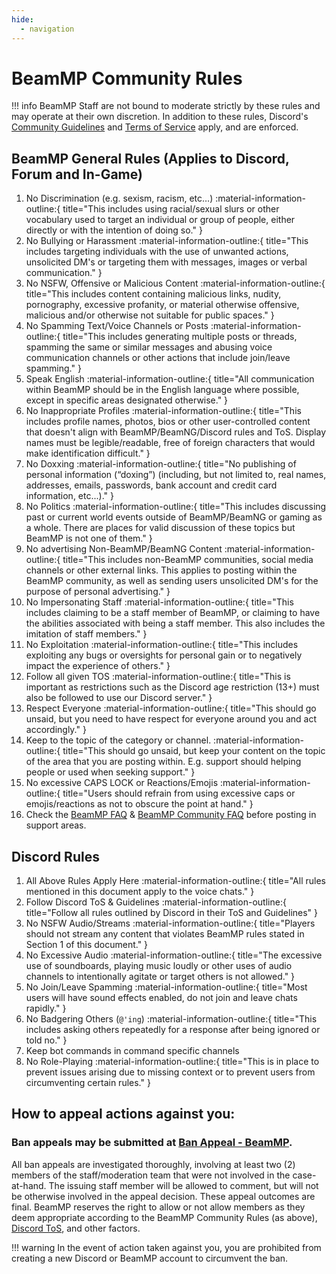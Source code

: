 ```yaml
---
hide:
  - navigation
---
```

# BeamMP Community Rules

!!! info
    BeamMP Staff are not bound to moderate strictly by these rules and may operate at their own discretion. In addition to these rules, Discord's [Community Guidelines](https://discord.com/guidelines/) and [Terms of Service](https://discord.com/terms/) apply, and are enforced.

## BeamMP General Rules (Applies to Discord, Forum and In-Game)

1. No Discrimination (e.g. sexism, racism, etc…) :material-information-outline:{ title="This includes using racial/sexual slurs or other vocabulary used to target an individual or group of people, either directly or with the intention of doing so." }
2. No Bullying or Harassment :material-information-outline:{ title="This includes targeting individuals with the use of unwanted actions, unsolicited DM's or targeting them with messages, images or verbal communication." }
3. No NSFW, Offensive or Malicious Content :material-information-outline:{ title="This includes content containing malicious links, nudity, pornography, excessive profanity, or material otherwise offensive, malicious and/or otherwise not suitable for public spaces." }
4. No Spamming Text/Voice Channels or Posts :material-information-outline:{ title="This includes generating multiple posts or threads, spamming the same or similar messages and abusing voice communication channels or other actions that include join/leave spamming." }
5. Speak English :material-information-outline:{ title="All communication within BeamMP should be in the English language where possible, except in specific areas designated otherwise." }
6. No Inappropriate Profiles :material-information-outline:{ title="This includes profile names, photos, bios or other user-controlled content that doesn't align with BeamMP/BeamNG/Discord rules and ToS.  Display names must be legible/readable, free of foreign characters that would make identification difficult." }
7. No Doxxing :material-information-outline:{ title="No publishing of personal information (“doxing”) (including, but not limited to, real names, addresses, emails, passwords, bank account and credit card information, etc...)." }
8. No Politics :material-information-outline:{ title="This includes discussing past or current world events outside of BeamMP/BeamNG or gaming as a whole. There are places for valid discussion of these topics but BeamMP is not one of them." }
9. No advertising Non-BeamMP/BeamNG Content :material-information-outline:{ title="This includes non-BeamMP communities, social media channels or other external links.  This applies to posting within the BeamMP community, as well as sending users unsolicited DM's for the purpose of personal advertising." }
10. No Impersonating Staff :material-information-outline:{ title="This includes claiming to be a staff member of BeamMP, or claiming to have the abilities associated with being a staff member. This also includes the imitation of staff members." }
11. No Exploitation :material-information-outline:{ title="This includes exploiting any bugs or oversights for personal gain or to negatively impact the experience of others." }
12. Follow all given TOS :material-information-outline:{ title="This is important as restrictions such as the Discord age restriction (13+) must also be followed to use our Discord server." }
13. Respect Everyone :material-information-outline:{ title="This should go unsaid, but you need to have respect for everyone around you and act accordingly." }
14. Keep to the topic of the category or channel. :material-information-outline:{ title="This should go unsaid, but keep your content on the topic of the area that you are posting within. E.g. support should helping people or used when seeking support." }
15. No excessive CAPS LOCK or Reactions/Emojis :material-information-outline:{ title="Users should refrain from using excessive caps or emojis/reactions as not to obscure the point at hand." }
16. Check the [BeamMP FAQ](/support/player-faq/) & [BeamMP Community FAQ](https://forum.beammp.com/c/faq/35) before posting in support areas.

## Discord Rules

1. All Above Rules Apply Here :material-information-outline:{ title="All rules mentioned in this document apply to the voice chats." }
2. Follow Discord ToS & Guidelines :material-information-outline:{ title="Follow all rules outlined by Discord in their ToS and Guidelines" }
3. No NSFW Audio/Streams :material-information-outline:{ title="Players should not stream any content that violates BeamMP rules stated in Section 1 of this document." }
4. No Excessive Audio :material-information-outline:{ title="The excessive use of soundboards, playing music loudly or other uses of audio channels to intentionally agitate or target others is not allowed." }
5. No Join/Leave Spamming :material-information-outline:{ title="Most users will have sound effects enabled, do not join and leave chats rapidly." }
6. No Badgering Others (`@'ing`) :material-information-outline:{ title="This includes asking others repeatedly for a response after being ignored or told no." }
7. Keep bot commands in command specific channels
8. No Role-Playing :material-information-outline:{ title="This is in place to prevent issues arising due to missing context or to prevent users from circumventing certain rules." }

## How to appeal actions against you:

### Ban appeals may be submitted at <a href="https://docs.google.com/forms/d/1MaTPKM-MHQU5lUtxeOKz3C7OoI6Xbu5RX5AJdX-UOz4" class="inline-onebox">Ban Appeal - BeamMP</a>.

All ban appeals are investigated thoroughly, involving at least two (2) members of the staff/moderation team that were not involved in the case-at-hand.  The issuing staff member will be allowed to comment, but will not be otherwise involved in the appeal decision.  These appeal outcomes are final. BeamMP reserves the right to allow or not allow members as they deem appropriate according to the BeamMP Community Rules (as above), [Discord ToS](https://discord.com/terms), and other factors. 

!!! warning
    In the event of action taken against you, you are prohibited from creating a new Discord or BeamMP account to circumvent the ban.
